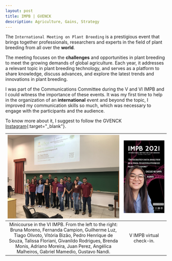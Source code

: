 ```yaml
---
layout: post
title: IMPB | GVENCK
description: Agriculture, Gains, Strategy
---
```


The `International Meeting on Plant Breeding` is a prestigious event that brings together professionals, researchers and experts in the field of plant breeding from all over the **world**. 

The meeting focuses on the **challenges** and opportunities in plant breeding to meet the growing demands of global agriculture. Each year, it addresses a relevant topic in plant breeding technology, and serves as a platform to share knowledge, discuss advances, and explore the latest trends and innovations in plant breeding.

I was part of the Communications Committee during the V and VI IMPB and I could witness the importance of these events. It was my first time to help in the organization of an **international** event and beyond the topic, I improved my communication skills so much, which was necessary to engage with the participants and the audience.

To know more about it, I suggest to follow the GVENCK [Instagram](https://www.instagram.com/gvenck_esalq/){:target="_blank"}.

| ![](/assets/images/gvenk3.jpeg) | ![](/assets/images/gvenk2.jpeg) |
|:---:|:---:|
| Minicourse in the VI IMPB. From the left to the right: Bruna Moreno, Fernanda Campion, Guilherme Luz, Tiago Olivoto, Vitória Bizão, Pedro Henrique de Souza, Talissa Floriani, Givanildo Rodrigues, Brenda Monis, Adriano Moreira, Juan Perez, Angélica Malheiros, Gabriel Mamedio, Gustavo Nandi.| V IMPB virtual check-in. |